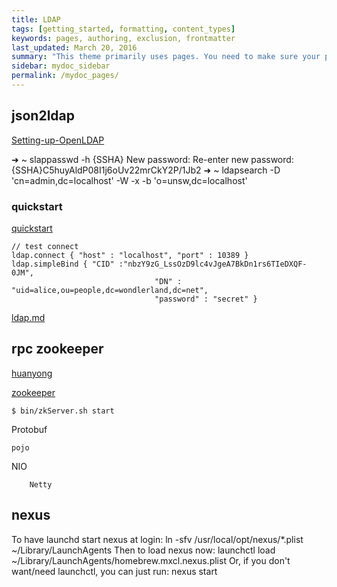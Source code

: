 ```yaml
---
title: LDAP
tags: [getting_started, formatting, content_types]
keywords: pages, authoring, exclusion, frontmatter
last_updated: March 20, 2016
summary: "This theme primarily uses pages. You need to make sure your pages have the appropriate frontmatter. One frontmatter tag your users might find helpful is the summary tag. This functions similar in purpose to the shortdesc element in DITA."
sidebar: mydoc_sidebar
permalink: /mydoc_pages/
---
```


## json2ldap

   [Setting-up-OpenLDAP](https://github.com/IntersectAustralia/acdata/wiki/Setting-up-OpenLDAP)
   
   ➜  ~ slappasswd -h {SSHA}
   New password:
   Re-enter new password:
   {SSHA}C5huyAldP08I1j6oUv22mrCkY2P/1Jb2
   ➜  ~ ldapsearch -D 'cn=admin,dc=localhost' -W -x -b 'o=unsw,dc=localhost'
   
### quickstart

   [quickstart](http://connect2id.com/products/json2ldap/quick-start)
   
    // test connect
    ldap.connect { "host" : "localhost", "port" : 10389 } 
    ldap.simpleBind { "CID" :"nbzY9zG_LssOzD9lc4vJgeA7BkDn1rs6TIeDXQF-0JM", 
                                    "DN" : "uid=alice,ou=people,dc=wondlerland,dc=net", 
                                    "password" : "secret" }
   
   [ldap.md](https://github.com/jnuc093/demo/blob/master/blog/ldap.md)
   


## rpc zookeeper

[huanyong](http://my.oschina.net/huangyong/blog/361751)

[zookeeper](http://www.tutorialspoint.com/zookeeper/zookeeper_fundamentals.htm)

	$ bin/zkServer.sh start

Protobuf

	pojo

NIO

		Netty

## nexus

To have launchd start nexus at login:
  ln -sfv /usr/local/opt/nexus/*.plist ~/Library/LaunchAgents
Then to load nexus now:
  launchctl load ~/Library/LaunchAgents/homebrew.mxcl.nexus.plist
Or, if you don't want/need launchctl, you can just run:
  nexus start